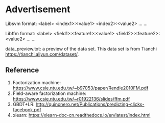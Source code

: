 # Advertisement
Libsvm format:
\<label\> \<index1\>:\<value1\> \<index2\>:\<value2\> ...
...

Libffm format:
\<label\> \<field1\>:\<feature1\>:\<value1\> \<field2\>:\<feature2\>:\<value2\> ...
...

data_preview.txt: a preview of the data set. This data set is from Tianchi https://tianchi.aliyun.com/dataset/.

## Reference
1. Factorization machine: https://www.csie.ntu.edu.tw/~b97053/paper/Rendle2010FM.pdf
2. Field-aware factorization machine: https://www.csie.ntu.edu.tw/~r01922136/slides/ffm.pdf
3. GBDT+LR: http://quinonero.net/Publications/predicting-clicks-facebook.pdf
4. xlearn: https://xlearn-doc-cn.readthedocs.io/en/latest/index.html
